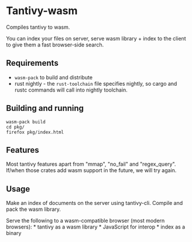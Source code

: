 # Tantivy-wasm 

Compiles tantivy to wasm. 

You can index your files on server, serve wasm library + index to the client to give them a fast browser-side search.

## Requirements

- `wasm-pack` to build and distribute
- rust nightly - the `rust-toolchain` file specifies nightly, so cargo and rustc commands will call into nightly toolchain. 

## Building and running

    wasm-pack build
    cd pkg/
    firefox pkg/index.html
    

## Features

Most tantivy features apart from "mmap", "no\_fail" and "regex\_query". If/when those crates add wasm support in the future, we will try again.

## Usage

Make an index of documents on the server using tantivy-cli. Compile and pack the wasm library. 

Serve the following to a wasm-compatible browser (most modern browsers):
    * tantivy as a wasm library
    * JavaScript for interop
    * index as a binary


